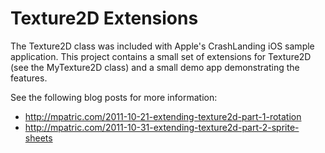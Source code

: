 # Texture2D Extensions

The Texture2D class was included with Apple's CrashLanding iOS sample application. This project contains a small set of extensions for Texture2D (see the MyTexture2D class) and a small demo app demonstrating the features.

See the following blog posts for more information:

* http://mpatric.com/2011-10-21-extending-texture2d-part-1-rotation
* http://mpatric.com/2011-10-31-extending-texture2d-part-2-sprite-sheets
